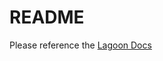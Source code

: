 # README

Please reference the [Lagoon Docs](https://lagoon.readthedocs.io/en/latest/using_lagoon/docker_images/php-fpm/)

